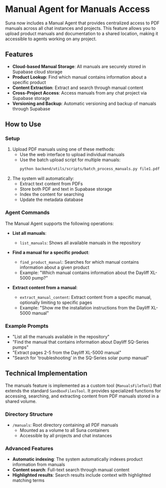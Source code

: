 # Manual Agent for Manuals Access

Suna now includes a Manual Agent that provides centralized access to PDF manuals across all chat instances and projects. This feature allows you to upload product manuals and documentation to a shared location, making it accessible to agents working on any project.

## Features

- **Cloud-based Manual Storage**: All manuals are securely stored in Supabase cloud storage
- **Product Lookup**: Find which manual contains information about a specific product
- **Content Extraction**: Extract and search through manual content
- **Cross-Project Access**: Access manuals from any chat project via Supabase storage
- **Versioning and Backup**: Automatic versioning and backup of manuals through Supabase

## How to Use

### Setup

1. Upload PDF manuals using one of these methods:
   - Use the web interface to upload individual manuals
   - Use the batch upload script for multiple manuals:
     ```bash
     python backend/utils/scripts/batch_process_manuals.py file1.pdf file2.pdf ...
     ```
2. The system will automatically:
   - Extract text content from PDFs
   - Store both PDF and text in Supabase storage
   - Index the content for searching
   - Update the metadata database

### Agent Commands

The Manual Agent supports the following operations:

- **List all manuals**:
  - `list_manuals`: Shows all available manuals in the repository

- **Find a manual for a specific product**:
  - `find_product_manual`: Searches for which manual contains information about a given product
  - Example: "Which manual contains information about the Dayliff XL-5000 pump?"

- **Extract content from a manual**:
  - `extract_manual_content`: Extract content from a specific manual, optionally limiting to specific pages
  - Example: "Show me the installation instructions from the Dayliff XL-5000 manual"

### Example Prompts

- "List all the manuals available in the repository"
- "Find the manual that contains information about Dayliff SQ-Series pumps"
- "Extract pages 2-5 from the Dayliff XL-5000 manual"
- "Search for 'troubleshooting' in the SQ-Series solar pump manual"

## Technical Implementation

The manuals feature is implemented as a custom tool (`ManualsFileTool`) that extends the standard `SandboxFilesTool`. It provides specialized functions for accessing, searching, and extracting content from PDF manuals stored in a shared volume.

### Directory Structure

- `/manuals`: Root directory containing all PDF manuals
  - Mounted as a volume to all Suna containers
  - Accessible by all projects and chat instances

### Advanced Features

- **Automatic indexing**: The system automatically indexes product information from manuals
- **Content search**: Full-text search through manual content
- **Highlighted results**: Search results include context with highlighted matching terms
